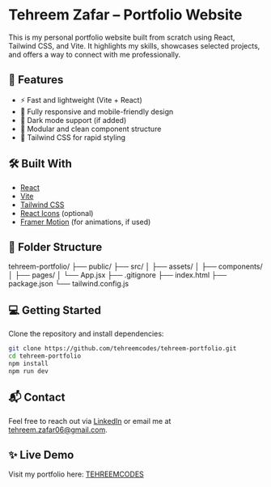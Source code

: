 # Tehreem Zafar – Portfolio Website

This is my personal portfolio website built from scratch using React, Tailwind CSS, and Vite. It highlights my skills, showcases selected projects, and offers a way to connect with me professionally.

## 🚀 Features

- ⚡ Fast and lightweight (Vite + React)
- 🎨 Fully responsive and mobile-friendly design
- 🌙 Dark mode support (if added)
- 🧩 Modular and clean component structure
- 🧰 Tailwind CSS for rapid styling

## 🛠️ Built With

- [React](https://reactjs.org/)
- [Vite](https://vitejs.dev/)
- [Tailwind CSS](https://tailwindcss.com/)
- [React Icons](https://react-icons.github.io/react-icons/) (optional)
- [Framer Motion](https://www.framer.com/motion/) (for animations, if used)

## 📁 Folder Structure
tehreem-portfolio/
├── public/
├── src/
│ ├── assets/
│ ├── components/
│ ├── pages/
│ └── App.jsx
├── .gitignore
├── index.html
├── package.json
└── tailwind.config.js

## 💻 Getting Started

Clone the repository and install dependencies:

```bash
git clone https://github.com/tehreemcodes/tehreem-portfolio.git
cd tehreem-portfolio
npm install
npm run dev
```

## 📬 Contact
Feel free to reach out via [LinkedIn](https://linkedin.com/in/tehreem-zafar) or email me at [tehreem.zafar06@gmail.com](mailto:tehreem.zafar06@gmail.com).

## ✨ Live Demo
Visit my portfolio here: [TEHREEMCODES](https://google.com)
